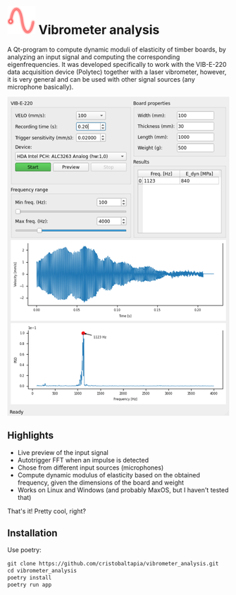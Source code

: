 # ![icon](resources/icons/64.png) Vibrometer analysis

A Qt-program to compute dynamic moduli of elasticity of timber boards, by analyzing an input signal and computing the corresponding eigenfrequencies.
It was developed specifically to work with the VIB-E-220 data acquisition device (Polytec) together with a laser vibrometer, however, it is very general and can be used with other signal sources (any microphone basically).

![screenshot](resources/screenshot.png)

## Highlights

* Live preview of the input signal
* Autotrigger FFT when an impulse is detected
* Chose from different input sources (microphones)
* Compute dynamic modulus of elasticity based on the obtained frequency, given the dimensions of the board and weight
* Works on Linux and Windows (and probably MaxOS, but I haven't tested that)

That's it! Pretty cool, right?

## Installation

Use poetry:

```
git clone https://github.com/cristobaltapia/vibrometer_analysis.git
cd vibrometer_analysis
poetry install
poetry run app
```
